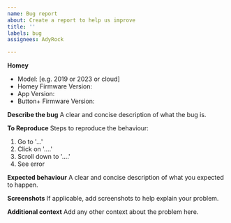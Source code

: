 ```yaml
---
name: Bug report
about: Create a report to help us improve
title: ''
labels: bug
assignees: AdyRock

---
```


**Homey**
- Model: [e.g. 2019 or 2023 or cloud]
- Homey Firmware Version: 
- App Version:
- Button+ Firmware Version:

**Describe the bug**
A clear and concise description of what the bug is.

**To Reproduce**
Steps to reproduce the behaviour:
1. Go to '...'
2. Click on '....'
3. Scroll down to '....'
4. See error

**Expected behaviour**
A clear and concise description of what you expected to happen.

**Screenshots**
If applicable, add screenshots to help explain your problem.

**Additional context**
Add any other context about the problem here.
